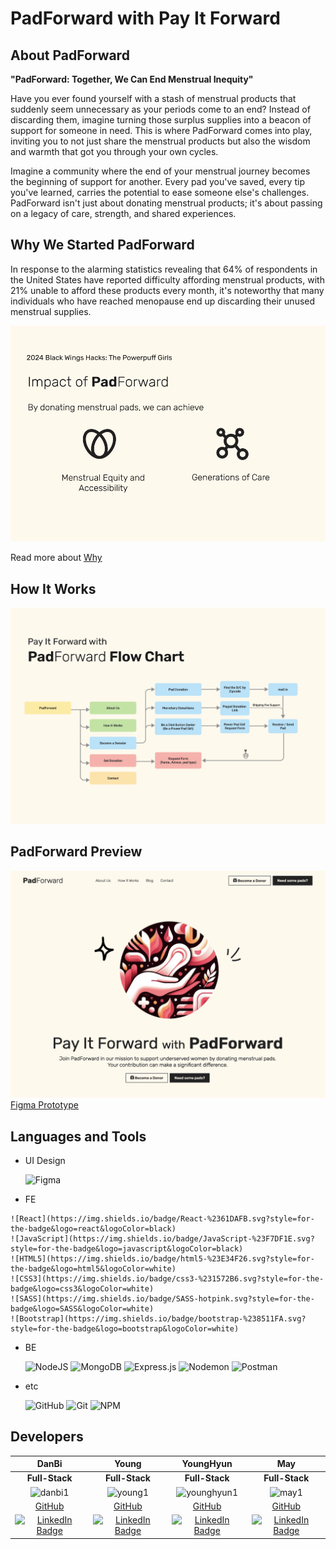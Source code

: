 # PadForward with Pay It Forward

## About PadForward
**"PadForward: Together, We Can End Menstrual Inequity"**

Have you ever found yourself with a stash of menstrual products that suddenly seem unnecessary as your periods come to an end? Instead of discarding them, imagine turning those surplus supplies into a beacon of support for someone in need. This is where PadForward comes into play, inviting you to not just share the menstrual products but also the wisdom and warmth that got you through your own cycles.

Imagine a community where the end of your menstrual journey becomes the beginning of support for another. Every pad you've saved, every tip you've learned, carries the potential to ease someone else's challenges. PadForward isn't just about donating menstrual products; it's about passing on a legacy of care, strength, and shared experiences.

## Why We Started PadForward

In response to the alarming statistics revealing that 64% of respondents in the United States have reported difficulty affording menstrual products, with 21% unable to afford these products every month, it's noteworthy that many individuals who have reached menopause end up discarding their unused menstrual supplies.

![Impact.png](Impact.png)

Read more about [Why](https://desj.sccgov.org/data-and-resources/menstrual-equity#:~:text=In%20the%20United%20States%2C%20studies,afford%20these%20products%20every%20month)


## How It Works
![flowchart.png](flowchart.png)

## PadForward Preview
![Landing.png](Landing.png)
[Figma Prototype](https://www.figma.com/proto/hsHL8aHqyX4ylm5rntEmIC/PadFoward?page-id=0%3A1&type=design&node-id=0-10&viewport=912%2C1434%2C1&t=4BlkhohKj0K97XdV-1&scaling=min-zoom&mode=design)

##  Languages and Tools

-   UI Design

    ![Figma](https://img.shields.io/badge/figma-%23F24E1E.svg?style=for-the-badge&logo=figma&logoColor=white)

-    FE

    ![React](https://img.shields.io/badge/React-%2361DAFB.svg?style=for-the-badge&logo=react&logoColor=black)
    ![JavaScript](https://img.shields.io/badge/JavaScript-%23F7DF1E.svg?style=for-the-badge&logo=javascript&logoColor=black)
    ![HTML5](https://img.shields.io/badge/html5-%23E34F26.svg?style=for-the-badge&logo=html5&logoColor=white)
    ![CSS3](https://img.shields.io/badge/css3-%231572B6.svg?style=for-the-badge&logo=css3&logoColor=white)
    ![SASS](https://img.shields.io/badge/SASS-hotpink.svg?style=for-the-badge&logo=SASS&logoColor=white)
    ![Bootstrap](https://img.shields.io/badge/bootstrap-%238511FA.svg?style=for-the-badge&logo=bootstrap&logoColor=white)


-   BE

    ![NodeJS](https://img.shields.io/badge/node.js-6DA55F?style=for-the-badge&logo=node.js&logoColor=white)
    ![MongoDB](https://img.shields.io/badge/MongoDB-%2347A248.svg?style=for-the-badge&logo=mongodb&logoColor=black)
    ![Express.js](https://img.shields.io/badge/express.js-%23404d59.svg?style=for-the-badge&logo=express&logoColor=%2361DAFB)
    ![Nodemon](https://img.shields.io/badge/NODEMON-%23323330.svg?style=for-the-badge&logo=nodemon&logoColor=%BBDEAD)
    ![Postman](https://img.shields.io/badge/Postman-FF6C37?style=for-the-badge&logo=postman&logoColor=white)

-   etc

    ![GitHub](https://img.shields.io/badge/github-%23121011.svg?style=for-the-badge&logo=github&logoColor=white)
    ![Git](https://img.shields.io/badge/Git-%23F05032.svg?style=for-the-badge&logo=git&logoColor=white)
    ![NPM](https://img.shields.io/badge/NPM-%23CB3837.svg?style=for-the-badge&logo=npm&logoColor=white)

<!-- <hr/> -->

## Developers

|                      DanBi                       |                      Young                       |                      YoungHyun                       |                      May                       |
| :----------------------------------------------: | :-----------------------------------------------: | :---------------------------------------------------: | :-----------------------------------------------: |
|               **Full-Stack**                   |                 **Full-Stack**                      |                    **Full-Stack**                        |               **Full-Stack**                   |
| ![danbi1](https://github.com/YoungLeeHan/YoungleehanKorean/assets/86023470/8616e40e-0e5b-452b-90e2-e72d93dcdcc0) | ![young1](https://github.com/YoungLeeHan/YoungleehanKorean/assets/86023470/bacae85d-207e-49f1-9dd6-072cff02c52c) | ![younghyun1](https://github.com/YoungLeeHan/YoungleehanKorean/assets/86023470/c88b5510-6406-449c-b263-f701bb05848e) | ![may1](https://github.com/YoungLeeHan/YoungleehanKorean/assets/86023470/51f953a1-27f0-41ee-8978-1b2f25006acc) |
|      [GitHub](https://github.com/sweetrain05)   |      [GitHub](https://github.com/YoungSong99)   |      [GitHub](https://github.com/younghyunlee22)   |      [GitHub](https://github.com/MayHyeyeonKim)   |
| [![LinkedIn Badge](http://img.shields.io/badge/-LinkedIn-0072b1?style=flat&logo=linkedin&link=https://www.linkedin.com/in/danbi-choi/)](https://www.linkedin.com/in/danbi-choi/) | [![LinkedIn Badge](http://img.shields.io/badge/-LinkedIn-0072b1?style=flat&logo=linkedin&link=https://www.linkedin.com/in/youngsong01/)](https://www.linkedin.com/in/youngsong01/) | [![LinkedIn Badge](http://img.shields.io/badge/-LinkedIn-0072b1?style=flat&logo=linkedin&link=https://www.linkedin.com/in/younghyun-lee-yhl/)](https://www.linkedin.com/in/younghyun-lee-yhl/) | [![LinkedIn Badge](http://img.shields.io/badge/-LinkedIn-0072b1?style=flat&logo=linkedin&link=https://www.linkedin.com/in/hykim-may/)](https://www.linkedin.com/in/hykim-may/) |
